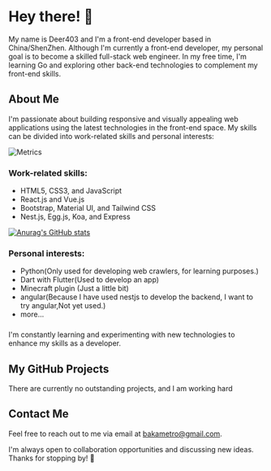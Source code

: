 # Hey there! 👋

My name is Deer403 and I'm a front-end developer based in China/ShenZhen.
Although I'm currently a front-end developer, my personal goal is to become a skilled full-stack web engineer. In my free time, I'm learning Go and exploring other back-end technologies to complement my front-end skills.

## About Me

I'm passionate about building responsive and visually appealing web applications using the latest technologies in the front-end space. My skills can be divided into work-related skills and personal interests:

![Metrics](https://metrics.lecoq.io/Deer403?template=terminal&habits=1&base=header%2C%20activity%2C%20community%2C%20repositories%2C%20metadata&base.indepth=false&base.hireable=false&base.skip=false&habits=false&habits.from=200&habits.days=14&habits.facts=true&habits.charts=false&habits.charts.type=classic&habits.trim=false&habits.languages.limit=8&habits.languages.threshold=0%25&config.timezone=Asia%2FShanghai)
### Work-related skills:

- HTML5, CSS3, and JavaScript
- React.js and Vue.js
- Bootstrap, Material UI, and Tailwind CSS
- Nest.js, Egg.js, Koa, and Express

[![Anurag's GitHub stats](https://github-readme-stats.vercel.app/api?username=Deer403)](https://github.com/anuraghazra/github-readme-stats)
### Personal interests:

- Python(Only used for developing web crawlers, for learning purposes.)
- Dart with Flutter(Used to develop an app)
- Minecraft plugin (Just a little bit)
- angular(Because I have used nestjs to develop the backend, I want to try angular,Not yet used.)
- more...
### 

I'm constantly learning and experimenting with new technologies to enhance my skills as a developer.

## My GitHub Projects

There are currently no outstanding projects, and I am working hard

## Contact Me

Feel free to reach out to me via email at bakametro@gmail.com.

I'm always open to collaboration opportunities and discussing new ideas. Thanks for stopping by! 🙌
